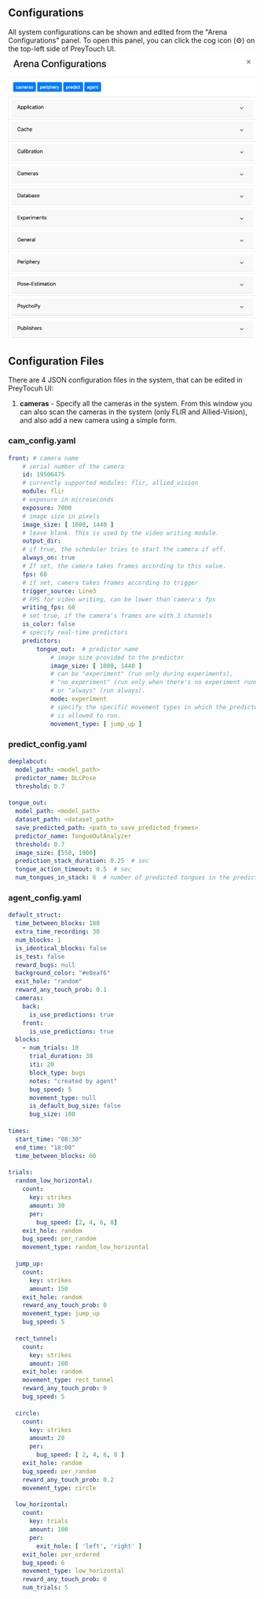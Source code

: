 ## Configurations

All system configurations can be shown and edited from the "Arena Configurations" panel.
To open this panel, you can click the cog icon (⚙) on the top-left side of PreyTouch UI.
![Image](/docs/images/arena_configurations.png)

## Configuration Files
There are 4 JSON configuration files in the system, that can be edited 
in PreyTocuh UI:
1. **cameras** - Specify all the cameras in the system. From this window
you can also scan the cameras in the system (only FLIR and Allied-Vision),
and also add a new camera using a simple form.

### cam_config.yaml
```yaml
front: # camera name
    # serial number of the camera
    id: 19506475
    # currently supported modules: flir, allied_vision
    module: flir
    # exposure in microseconds
    exposure: 7000
    # image size in pixels
    image_size: [ 1080, 1440 ]
    # leave blank. This is used by the video writing module.
    output_dir:  
    # if true, the scheduler tries to start the camera if off.
    always_on: true 
    # If set, the camera takes frames according to this value. 
    fps: 60
    # if set, camera takes frames according to trigger
    trigger_source: Line3
    # FPS for video writing, can be lower than camera's fps
    writing_fps: 60
    # set true, if the camera's frames are with 3 channels 
    is_color: false
    # specify real-time predictors
    predictors:
        tongue_out:  # predictor name
            # image size provided to the predictor
            image_size: [ 1080, 1440 ]
            # can be "experiment" (run only during experiments), 
            # "no_experiment" (run only when there's no experiment running) 
            # or "always" (run always).
            mode: experiment
            # specify the specific movement types in which the predictor    
            # is allowed to run.
            movement_type: [ jump_up ]
```

### predict_config.yaml
```yaml
deeplabcut:
  model_path: <model_path>
  predictor_name: DLCPose
  threshold: 0.7

tongue_out:
  model_path: <model_path>
  dataset_path: <dataset_path>
  save_predicted_path: <path_to_save_predicted_frames>
  predictor_name: TongueOutAnalyzer
  threshold: 0.7
  image_size: [550, 1000]
  prediction_stack_duration: 0.25  # sec
  tongue_action_timeout: 0.5  # sec
  num_tongues_in_stack: 6  # number of predicted tongues in the prediction stack to trigger action
```

### agent_config.yaml
```yaml
default_struct:
  time_between_blocks: 180
  extra_time_recording: 30
  num_blocks: 1
  is_identical_blocks: false
  is_test: false
  reward_bugs: null
  background_color: "#e8eaf6"
  exit_hole: "random"
  reward_any_touch_prob: 0.1
  cameras:
    back:
      is_use_predictions: true
    front:
      is_use_predictions: true
  blocks:
    - num_trials: 10
      trial_duration: 30
      iti: 20
      block_type: bugs
      notes: "created by agent"
      bug_speed: 5
      movement_type: null
      is_default_bug_size: false
      bug_size: 100

times:
  start_time: "08:30"
  end_time: "18:00"
  time_between_blocks: 60

trials:
  random_low_horizontal:
    count:
      key: strikes
      amount: 30
      per:
        bug_speed: [2, 4, 6, 8]
    exit_hole: random
    bug_speed: per_random
    movement_type: random_low_horizontal

  jump_up:
    count:
      key: strikes
      amount: 150
    exit_hole: random
    reward_any_touch_prob: 0
    movement_type: jump_up
    bug_speed: 5

  rect_tunnel:
    count:
      key: strikes
      amount: 100
    exit_hole: random
    movement_type: rect_tunnel
    reward_any_touch_prob: 0
    bug_speed: 5

  circle:
    count:
      key: strikes
      amount: 20
      per:
        bug_speed: [ 2, 4, 6, 8 ]
    exit_hole: random
    bug_speed: per_random
    reward_any_touch_prob: 0.2
    movement_type: circle

  low_horizontal:
    count:
      key: trials
      amount: 100
      per:
        exit_hole: [ 'left', 'right' ]
    exit_hole: per_ordered
    bug_speed: 6
    movement_type: low_horizontal
    reward_any_touch_prob: 0
    num_trials: 5
```